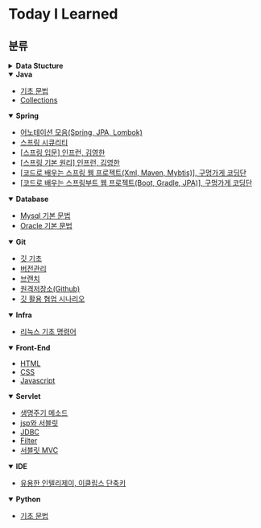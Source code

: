 # Today I Learned

## 분류

<details>
<summary> <strong>Data Stucture</strong> </summary>
<div markdown="1">

- [연결리스트](https://github.com/97Fekim/TIL/tree/master/Data%20Structure/Linked%20list)
- [스택](https://github.com/97Fekim/TIL/blob/master/Data%20Structure/4.%20Stack.md)
- [큐](https://github.com/97Fekim/TIL/blob/master/Data%20Structure/5.%20Queue.md)
- [트리](https://github.com/97Fekim/TIL/blob/master/Data%20Structure/6.%20Tree.md)
- [그래프](https://github.com/97Fekim/TIL/blob/master/Data%20Structure/7.%20Gragh.md)
- [정렬](https://github.com/97Fekim/TIL/blob/master/Data%20Structure/8.%20Sort.md)
 
</div>
</details>

<details open>
<summary> <strong>Java</strong> </summary>
<div markdown="1">

- [기초 문법](https://github.com/97Fekim/Java_basic)
- [Collections](https://github.com/97Fekim/TIL/tree/master/Java/Collections.md)

</div>
</details>


<details open>
<summary> <strong>Spring</strong> </summary>
<div markdown="1">

- [어노테이션 모음(Spring, JPA, Lombok)](https://github.com/97Fekim/TIL/blob/master/Spring/%EC%BD%94%EB%93%9C%EB%A1%9C%20%EB%B0%B0%EC%9A%B0%EB%8A%94%20%EC%8A%A4%ED%94%84%EB%A7%81%EB%B6%80%ED%8A%B8%20%EC%9B%B9%20%ED%94%84%EB%A1%9C%EC%A0%9D%ED%8A%B8/02.%20Annotation%20%EB%AA%A8%EC%9D%8C.md)
- [스프링 시큐리티](https://github.com/97Fekim/TIL/blob/master/Spring/%EC%8A%A4%ED%94%84%EB%A7%81%20%EC%8B%9C%ED%81%90%EB%A6%AC%ED%8B%B0.md)
- [[스프링 입문] 인프런, 김영한](https://github.com/97Fekim/TIL/tree/master/Spring/%EC%8A%A4%ED%94%84%EB%A7%81%20%EC%9E%85%EB%AC%B8)
- [[스프링 기본 원리] 인프런, 김영한](https://github.com/97Fekim/TIL/tree/master/Spring/%EC%8A%A4%ED%94%84%EB%A7%81%20%ED%95%B5%EC%8B%AC%20%EC%9B%90%EB%A6%AC%20-%20%EA%B8%B0%EB%B3%B8)
- [[코드로 배우는 스프링 웹 프로젝트(Xml, Maven, Mybtis)], 구멍가게 코딩단](https://github.com/97Fekim/TIL/tree/master/Spring/%EC%BD%94%EB%93%9C%EB%A1%9C%20%EB%B0%B0%EC%9A%B0%EB%8A%94%20%EC%8A%A4%ED%94%84%EB%A7%81%20%EC%9B%B9%20%ED%94%84%EB%A1%9C%EC%A0%9D%ED%8A%B8)
- [[코드로 배우는 스프링부트 웹 프로젝트(Boot, Gradle, JPA)], 구멍가게 코딩단](https://github.com/97Fekim/TIL/tree/master/Spring/%EC%BD%94%EB%93%9C%EB%A1%9C%20%EB%B0%B0%EC%9A%B0%EB%8A%94%20%EC%8A%A4%ED%94%84%EB%A7%81%EB%B6%80%ED%8A%B8%20%EC%9B%B9%20%ED%94%84%EB%A1%9C%EC%A0%9D%ED%8A%B8)

</div>
</details>

<details open>
<summary> <strong>Database</strong> </summary>
<div markdown="1">

- [Mysql 기본 문법](https://github.com/97Fekim/TIL/blob/master/DataBase/mysql.md)
- [Oracle 기본 문법](https://github.com/97Fekim/TIL/blob/master/DataBase/oracle.md)

</div>
</details>

<details open>
<summary> <strong>Git</strong> </summary>
<div markdown="1">

- [깃 기초](https://github.com/97Fekim/TIL/blob/master/Git/1.%20Git%20Basic.md)
- [버전관리](https://github.com/97Fekim/TIL/blob/master/Git/2.%20Version%20management.md)
- [브랜치](https://github.com/97Fekim/TIL/blob/master/Git/3.%20Branch.md)
- [원격저장소(Github)](https://github.com/97Fekim/TIL/blob/master/Git/4.%20Remote%20Rapository(Github).md)
- [깃 활용 협업 시나리오](https://github.com/97Fekim/TIL/blob/master/Git/5.%20%EA%B9%83%20%ED%98%91%EC%97%85%20%EC%8B%9C%EB%82%98%EB%A6%AC%EC%98%A4.md)

</div>
</details>

<details open>
<summary> <strong>Infra</strong> </summary>
<div markdown="1">

- [리눅스 기초 명령어](https://github.com/97Fekim/TIL/blob/master/Infra/01.%20Linux%20basic.md)

</div>
</details>

<details open>
<summary> <strong>Front-End</strong> </summary>
<div markdown="1">

- [HTML](https://github.com/97Fekim/TIL/tree/master/Front-End/HTML)
- [CSS](https://github.com/97Fekim/TIL/tree/master/Front-End/CSS)
- [Javascript](https://github.com/97Fekim/TIL/tree/master/Front-End/Javascript)

</div>
</details>

<details open>
<summary> <strong>Servlet</strong> </summary>
<div markdown="1">

- [생명주기 메소드](https://github.com/97Fekim/TIL/blob/master/Servlet/2.%20%EC%83%9D%EB%AA%85%EC%A3%BC%EA%B8%B0%20%EB%A9%94%EC%86%8C%EB%93%9C.md)
- [jsp와 서블릿](https://github.com/97Fekim/TIL/blob/master/Servlet/3.%20jsp%EC%99%80%20%EC%84%9C%EB%B8%94%EB%A6%BF.md)
- [JDBC](https://github.com/97Fekim/TIL/blob/master/Servlet/4.%20jdbc.md)
- [Filter](https://github.com/97Fekim/TIL/blob/master/Servlet/5.%20Filter.md)
- [서블릿 MVC](https://github.com/97Fekim/TIL/blob/master/Servlet/6.%20MVC%EB%A1%9C%20%EA%B5%AC%ED%98%84%ED%95%98%EA%B8%B0.md)

</div>
</details>

<details open>
<summary> <strong>IDE</strong> </summary>
<div markdown="1">

- [유용한 인텔리제이, 이클립스 단축키](https://github.com/97Fekim/TIL/blob/master/Java/%EB%8B%A8%EC%B6%95%ED%82%A4.md)

</div>
</details>

<details open>
<summary> <strong>Python</strong> </summary>
<div markdown="1">

- [기초 문법](https://github.com/97Fekim/TIL/tree/master/Python)

</div>
</details >
